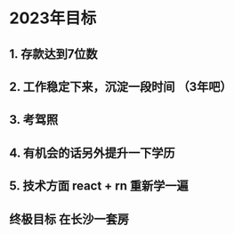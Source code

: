 # 2023年目标

## 1. 存款达到7位数

## 2. 工作稳定下来，沉淀一段时间 （3年吧）

## 3. 考驾照

## 4. 有机会的话另外提升一下学历

## 5. 技术方面 react + rn 重新学一遍

## 终极目标 在长沙一套房
